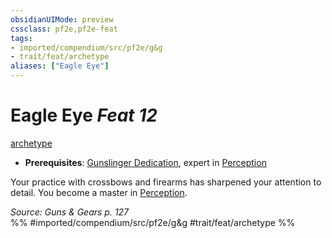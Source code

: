 ```yaml
---
obsidianUIMode: preview
cssclass: pf2e,pf2e-feat
tags:
- imported/compendium/src/pf2e/g&g
- trait/feat/archetype
aliases: ["Eagle Eye"]
---
```

# Eagle Eye  *Feat 12*  
[archetype](archetype.md)  

- **Prerequisites**: [Gunslinger Dedication](gunslinger-dedication-g-g.md), expert in [Perception](../skills.md#Perception)

Your practice with crossbows and firearms has sharpened your attention to detail. You become a master in [Perception](../skills.md#Perception).

*Source: Guns & Gears p. 127*  
%% #imported/compendium/src/pf2e/g&g #trait/feat/archetype %%